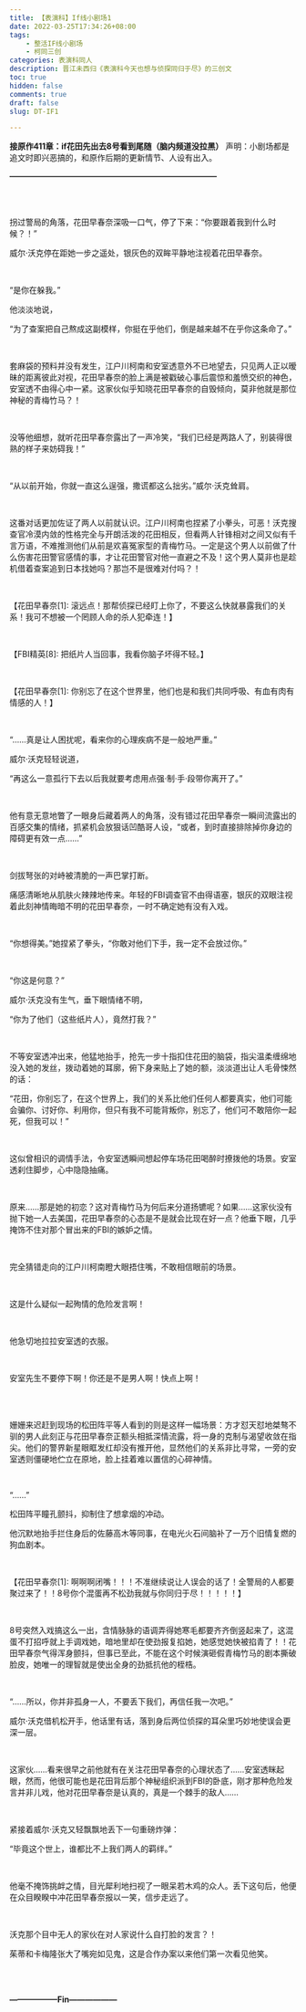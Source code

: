 ```yaml
---
title: 【表演科】If线小剧场1
date: 2022-03-25T17:34:26+08:00
tags: 
    - 整活IF线小剧场
    - 柯同三创
categories: 表演科同人
description: 晋江未西归《表演科今天也想与侦探同归于尽》的三创文
toc: true
hidden: false
comments: true
draft: false
slug: DT-IF1

---
```


**接原作411章：if花田先出去8号看到尾随（脑内频道没拉黑）**
声明：小剧场都是追文时即兴恶搞的，和原作后期的更新情节、人设有出入。

**——————————————————————————**             

<br>

<br>

拐过警局的角落，花田早春奈深吸一口气，停了下来：“你要跟着我到什么时候？！”

威尔·沃克停在距她一步之遥处，银灰色的双眸平静地注视着花田早春奈。

<br>

“是你在躲我。”

他淡淡地说，

“为了查案把自己熬成这副模样，你挺在乎他们，倒是越来越不在乎你这条命了。”

<br>

套麻袋的预料并没有发生，江户川柯南和安室透意外不已地望去，只见两人正以暧昧的距离彼此对视，花田早春奈的脸上满是被戳破心事后震惊和羞愤交织的神色，安室透不由得心中一紧。这家伙似乎知晓花田早春奈的自毁倾向，莫非他就是那位神秘的青梅竹马？！

<br>

没等他细想，就听花田早春奈露出了一声冷笑，“我们已经是两路人了，别装得很熟的样子来妨碍我！”

<br>

“从以前开始，你就一直这么逞强，撒谎都这么拙劣。”威尔·沃克耸肩。

<br>

这番对话更加佐证了两人以前就认识。江户川柯南也捏紧了小拳头，可恶！沃克搜查官冷漠内敛的性格完全与开朗活泼的花田相反，但看两人针锋相对之间又似有千言万语，不难推测他们从前是欢喜冤家型的青梅竹马。一定是这个男人以前做了什么伤害花田警官感情的事，才让花田警官对他一直避之不及！这个男人莫非也是趁机借着查案追到日本找她吗？那岂不是很难对付吗？！

<br>

【花田早春奈[1]: 滚远点！那帮侦探已经盯上你了，不要这么快就暴露我们的关系！我可不想被一个罔顾人命的杀人犯牵连！】

<br>

【FBI精英[8]: 把纸片人当回事，我看你脑子坏得不轻。】

<br>

【花田早春奈[1]: 你别忘了在这个世界里，他们也是和我们共同呼吸、有血有肉有情感的人！】

<br>

“……真是让人困扰呢，看来你的心理疾病不是一般地严重。”

威尔·沃克轻轻说道，

“再这么一意孤行下去以后我就要考虑用点强·制·手·段带你离开了。”

<br>

他有意无意地瞥了一眼身后藏着两人的角落，没有错过花田早春奈一瞬间流露出的百感交集的情绪，抓紧机会放狠话凹酷哥人设，“或者，到时直接排除掉你身边的障碍更有效一点……”

<br>

剑拔弩张的对峙被清脆的一声巴掌打断。

痛感清晰地从肌肤火辣辣地传来。年轻的FBI调查官不由得语塞，银灰的双眼注视着此刻神情晦暗不明的花田早春奈，一时不确定她有没有入戏。

<br>

“你想得美。”她捏紧了拳头，“你敢对他们下手，我一定不会放过你。”

<br>

“你这是何意？”

威尔·沃克没有生气，垂下眼情绪不明，

“你为了他们（这些纸片人），竟然打我？”

<br>

不等安室透冲出来，他猛地抬手，抢先一步十指扣住花田的脑袋，指尖温柔缠绵地没入她的发丝，拨动着她的耳廓，俯下身来贴上了她的额，淡淡道出让人毛骨悚然的话：

“花田，你别忘了，在这个世界上，我们的关系比他们任何人都要真实，他们可能会骗你、讨好你、利用你，但只有我不可能背叛你，别忘了，他们可不敢陪你一起死，但我可以！”

<br>

这似曾相识的调情手法，令安室透瞬间想起停车场花田喝醉时撩拨他的场景。安室透刹住脚步，心中隐隐抽痛。

<br>

原来……那是她的初恋？这对青梅竹马为何后来分道扬镳呢？如果……这家伙没有抛下她一人去美国，花田早春奈的心态是不是就会比现在好一点？他垂下眼，几乎掩饰不住对那个冒出来的FBI的嫉妒之情。

<br>

完全猜错走向的江户川柯南瞪大眼捂住嘴，不敢相信眼前的场景。

<br>

这是什么疑似一起殉情的危险发言啊！

<br>

他急切地拉拉安室透的衣服。

<br>

安室先生不要停下啊！你还是不是男人啊！快点上啊！

<br>

<br>

姗姗来迟赶到现场的松田阵平等人看到的则是这样一幅场景：方才怼天怼地桀骜不驯的男人此刻正与花田早春奈正额头相抵深情流露，将一身的克制与渴望收敛在指尖。他们的警界新星眼眶发红却没有推开他，显然他们的关系非比寻常，一旁的安室透则僵硬地伫立在原地，脸上挂着难以置信的心碎神情。

<br>

“……”

松田阵平瞳孔颤抖，抑制住了想拿烟的冲动。

他沉默地抬手拦住身后的佐藤高木等同事，在电光火石间脑补了一万个旧情复燃的狗血剧本。

<br>

【花田早春奈[1]: 啊啊啊闭嘴！！！不准继续说让人误会的话了！全警局的人都要聚过来了！！8号你个混蛋再不松劲我就与你同归于尽！！！！！】

<br>

8号突然入戏搞这么一出，含情脉脉的语调弄得她寒毛都要齐齐倒竖起来了，这混蛋不打招呼就上手调戏她，暗地里却在使劲报复掐她，她感觉她快被掐青了！！花田早春奈气得浑身颤抖，但事已至此，不能在这个时候演砸假青梅竹马的剧本撕破脸皮，她唯一的理智就是使出全身的劲抵抗他的桎梏。

<br>

“……所以，你并非孤身一人，不要丢下我们，再信任我一次吧。”

威尔·沃克借机松开手，他话里有话，落到身后两位侦探的耳朵里巧妙地使误会更深一层。

<br>

这家伙……看来很早之前他就有在关注花田早春奈的心理状态了……安室透眯起眼，然而，他很可能也是花田背后那个神秘组织派到FBI的卧底，刚才那种危险发言并非儿戏，他对花田早春奈是认真的，真是一个棘手的敌人……

<br>

紧接着威尔·沃克又轻飘飘地丢下一句重磅炸弹：

“毕竟这个世上，谁都比不上我们两人的羁绊。”

<br>

他毫不掩饰挑衅之情，目光犀利地扫视了一眼呆若木鸡的众人。丢下这句后，他便在众目睽睽中冲花田早春奈报以一笑，信步走远了。

<br>

沃克那个目中无人的家伙在对人家说什么自打脸的发言？！

茱蒂和卡梅隆张大了嘴宛如见鬼，这是合作办案以来他们第一次看见他笑。

<br>

<br>

**——————Fin——————**